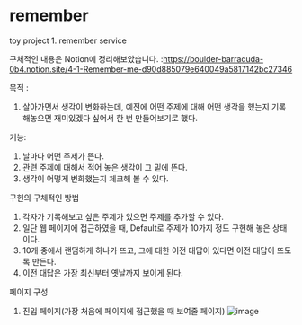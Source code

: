 # remember
toy project 1. remember service

구체적인 내용은 Notion에 정리해보았습니다.
:https://boulder-barracuda-0b4.notion.site/4-1-Remember-me-d90d885079e640049a5817142bc27346

목적 :
1. 살아가면서 생각이 변화하는데, 예전에 어떤 주제에 대해 어떤 생각을 했는지 기록해놓으면 재미있겠다 싶어서 한 번 만들어보기로 했다.

기능:
1. 날마다 어떤 주제가 뜬다.
2. 관련 주제에 대해서 적어 놓은 생각이 그 밑에 뜬다.
3. 생각이 어떻게 변화했는지 체크해 볼 수 있다.

구현의 구체적인 방법
1. 각자가 기록해보고 싶은 주제가 있으면 주제를 추가할 수 있다.
2. 일단 웹 페이지에 접근하였을 때, Default로 주제가 10가지 정도 구현해 놓은 상태이다.
3. 10개 중에서 랜덤하게 하나가 뜨고, 그에 대한 이전 대답이 있다면 이전 대답이 뜨도록 만든다.
4. 이전 대답은 가장 최신부터 옛날까지 보이게 된다.

페이지 구성
1. 진입 페이지(가장 처음에 페이지에 접근했을 때 보여줄 페이지)
![image](https://user-images.githubusercontent.com/108394338/185301375-89e9a41d-3639-4030-9c9c-18b4c362d7fd.png)

